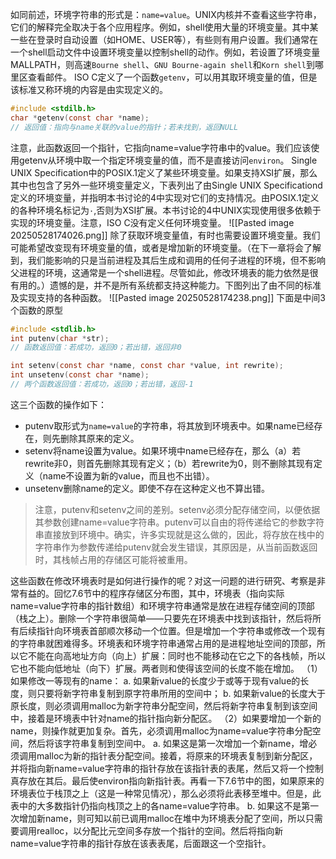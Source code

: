 如同前述，环境字符串的形式是：`name=value`。UNIX内核并不查看这些字符串，它们的解释完全取决于各个应用程序。例如，shell使用大量的环境变量。其中某一些在登录时自动设置（如HOME、USER等），有些则有用户设置。我们通常在一个shell启动文件中设置环境变量以控制shell的动作。例如，若设置了环境变量MALLPATH，则高速`Bourne shell`、`GNU Bourne-again shell`和`Korn shell`到哪里区查看邮件。
ISO C定义了一个函数`getenv`，可以用其取环境变量的值，但是该标准又称环境的内容是由实现定义的。
```c
#include <stdilb.h>
char *getenv(const char *name);
// 返回值：指向与name关联的value的指针；若未找到，返回NULL
```
注意，此函数返回一个指针，它指向name=value字符串中的value。我们应该使用getenv从环境中取一个指定环境变量的值，而不是直接访问`environ`。
Single UNIX Specification中的POSIX.1定义了某些环境变量。如果支持XSI扩展，那么其中也包含了另外一些环境变量定义，下表列出了由Single UNIX Specificationd定义的环境变量，并指明本书讨论的4中实现对它们的支持情况。由POSIX.1定义的各种环境名标记为`·`,否则为XSI扩展。本书讨论的4中UNIX实现使用很多依赖于实现的环境变量。注意，ISO C没有定义任何环境变量。
![[Pasted image 20250528174026.png]]
除了获取环境变量值，有时也需要设置环境变量。我们可能希望改变现有环境变量的值，或者是增加新的环境变量。（在下一章将会了解到，我们能影响的只是当前进程及其后生成和调用的任何子进程的环境，但不影响父进程的环境，这通常是一个shell进程。尽管如此，修改环境表的能力依然是很有用的。）遗憾的是，并不是所有系统都支持这种能力。下图列出了由不同的标准及实现支持的各种函数。
![[Pasted image 20250528174238.png]]
下面是中间3个函数的原型
```c
#include <stdlib.h>
int putenv(char *str);
// 函数返回值：若成功，返回0；若出错，返回非0

int setenv(const char *name, const char *value, int rewrite);
int unsetenv(const char *name);
// 两个函数返回值：若成功，返回0；若出错，返回-1
```
这三个函数的操作如下：
* putenv取形式为`name=value`的字符串，将其放到环境表中。如果name已经存在，则先删除其原来的定义。
* setenv将name设置为value。如果环境中name已经存在，那么（a）若rewrite非0，则首先删除其现有定义；（b）若rewrite为0，则不删除其现有定义（name不设置为新的value，而且也不出错）。
* unsetenv删除name的定义。即使不存在这种定义也不算出错。

> 注意，putenv和setenv之间的差别。setenv必须分配存储空间，以便依据其参数创建name=value字符串。putenv可以自由的将传递给它的参数字符串直接放到环境中。确实，许多实现就是这么做的，因此，将存放在栈中的字符串作为参数传递给putenv就会发生错误，其原因是，从当前函数返回时，其栈帧占用的存储区可能将被重用。

这些函数在修改环境表时是如何进行操作的呢？对这一问题的进行研究、考察是非常有益的。回忆7.6节中的程序存储区分布图，其中，环境表（指向实际name=value字符串的指针数组）和环境字符串通常是放在进程存储空间的顶部（栈之上）。删除一个字符串很简单——只要先在环境表中找到该指针，然后将所有后续指针向环境表首部顺次移动一个位置。但是增加一个字符串或修改一个现有的字符串就困难得多。环境表和环境字符串通常占用的是进程地址空间的顶部，所以它不能在向高地址方向（向上）扩展：同时也不能移动在它之下的各栈帧，所以它也不能向低地址（向下）扩展。两者则和使得该空间的长度不能在增加。
（1）如果修改一等现有的name：
	a. 如果新value的长度少于或等于现有value的长度，则只要将新字符串复制到原字符串所用的空间中；
	b. 如果新value的长度大于原长度，则必须调用malloc为新字符串分配空间，然后将新字符串复制到该空间中，接着是环境表中针对name的指针指向新分配区。
（2）如果要增加一个新的name，则操作就更加复杂。首先，必须调用malloc为name=value字符串分配空间，然后将该字符串复制到空间中。
	a. 如果这是第一次增加一个新name，增必须调用malloc为新的指针表分配空间。接着，将原来的环境表复制到新分配区，并将指向新name=value字符串的指针存放在该指针表的表尾，然后又将一个控制真存放在其后。最后使environ指向新指针表。再看一下7.6节中的图，如果原来的环境表位于栈顶之上（这是一种常见情况），那么必须将此表移至堆中。但是，此表中的大多数指针仍指向栈顶之上的各name=value字符串。
	b. 如果这不是第一次增加新name，则可知以前已调用malloc在堆中为环境表分配了空间，所以只需要调用realloc，以分配比元空间多存放一个指针的空间。然后将指向新name=value字符串的指针存放在该表表尾，后面跟这一个空指针。